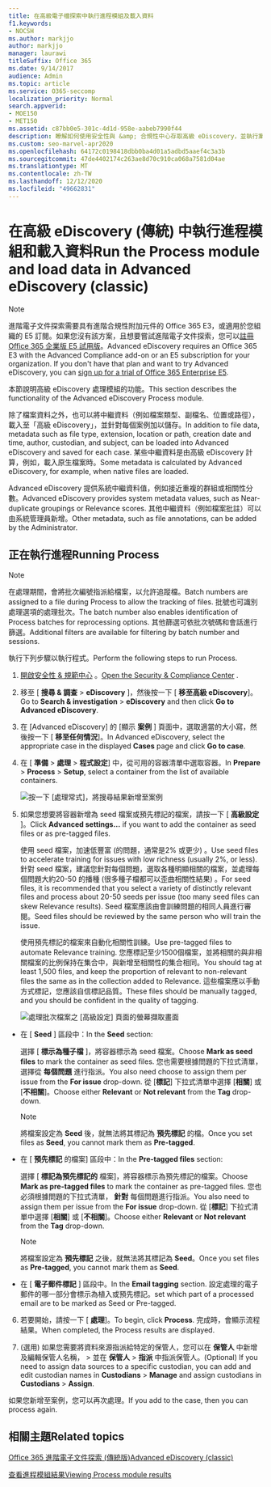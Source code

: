 ```yaml
---
title: 在高級電子檔探索中執行進程模組及載入資料
f1.keywords:
- NOCSH
ms.author: markjjo
author: markjjo
manager: laurawi
titleSuffix: Office 365
ms.date: 9/14/2017
audience: Admin
ms.topic: article
ms.service: O365-seccomp
localization_priority: Normal
search.appverid:
- MOE150
- MET150
ms.assetid: c87bb0e5-301c-4d1d-958e-aabeb7990f44
description: 瞭解如何使用安全性與 &amp; 合規性中心存取高級 eDiscovery，並執行案例的處理模組。
ms.custom: seo-marvel-apr2020
ms.openlocfilehash: 64172c0198418dbb0ba4d01a5adbd5aaef4c3a3b
ms.sourcegitcommit: 47de4402174c263ae8d70c910ca068a7581d04ae
ms.translationtype: MT
ms.contentlocale: zh-TW
ms.lasthandoff: 12/12/2020
ms.locfileid: "49662831"
---
```

# <a name="run-the-process-module-and-load-data-in-advanced-ediscovery-classic"></a><span data-ttu-id="9b300-103">在高級 eDiscovery (傳統) 中執行進程模組和載入資料</span><span class="sxs-lookup"><span data-stu-id="9b300-103">Run the Process module and load data in Advanced eDiscovery (classic)</span></span>

> [!NOTE]
> <span data-ttu-id="9b300-p101">進階電子文件探索需要具有進階合規性附加元件的 Office 365 E3，或適用於您組織的 E5 訂閱。如果您沒有該方案，且想要嘗試進階電子文件探索，您可以[註冊 Office 365 企業版 E5 試用版](https://go.microsoft.com/fwlink/p/?LinkID=698279)。</span><span class="sxs-lookup"><span data-stu-id="9b300-p101">Advanced eDiscovery requires an Office 365 E3 with the Advanced Compliance add-on or an E5 subscription for your organization. If you don't have that plan and want to try Advanced eDiscovery, you can [sign up for a trial of Office 365 Enterprise E5](https://go.microsoft.com/fwlink/p/?LinkID=698279).</span></span> 
  
<span data-ttu-id="9b300-106">本節說明高級 eDiscovery 處理模組的功能。</span><span class="sxs-lookup"><span data-stu-id="9b300-106">This section describes the functionality of the Advanced eDiscovery Process module.</span></span> 
  
<span data-ttu-id="9b300-107">除了檔案資料之外，也可以將中繼資料（例如檔案類型、副檔名、位置或路徑），載入至「高級 eDiscovery」，並針對每個案例加以儲存。</span><span class="sxs-lookup"><span data-stu-id="9b300-107">In addition to file data, metadata such as file type, extension, location or path, creation date and time, author, custodian, and subject, can be loaded into Advanced eDiscovery and saved for each case.</span></span> <span data-ttu-id="9b300-108">某些中繼資料是由高級 eDiscovery 計算，例如，載入原生檔案時。</span><span class="sxs-lookup"><span data-stu-id="9b300-108">Some metadata is calculated by Advanced eDiscovery, for example, when native files are loaded.</span></span> 
  
<span data-ttu-id="9b300-109">Advanced eDiscovery 提供系統中繼資料值，例如接近重複的群組或相關性分數。</span><span class="sxs-lookup"><span data-stu-id="9b300-109">Advanced eDiscovery provides system metadata values, such as Near-duplicate groupings or Relevance scores.</span></span> <span data-ttu-id="9b300-110">其他中繼資料（例如檔案批註）可以由系統管理員新增。</span><span class="sxs-lookup"><span data-stu-id="9b300-110">Other metadata, such as file annotations, can be added by the Administrator.</span></span> 
  
## <a name="running-process"></a><span data-ttu-id="9b300-111">正在執行進程</span><span class="sxs-lookup"><span data-stu-id="9b300-111">Running Process</span></span>

> [!NOTE]
> <span data-ttu-id="9b300-112">在處理期間，會將批次編號指派給檔案，以允許追蹤檔。</span><span class="sxs-lookup"><span data-stu-id="9b300-112">Batch numbers are assigned to a file during Process to allow the tracking of files.</span></span> <span data-ttu-id="9b300-113">批號也可識別處理選項的處理批次。</span><span class="sxs-lookup"><span data-stu-id="9b300-113">The batch number also enables identification of Process batches for reprocessing options.</span></span> <span data-ttu-id="9b300-114">其他篩選可依批次號碼和會話進行篩選。</span><span class="sxs-lookup"><span data-stu-id="9b300-114">Additional filters are available for filtering by batch number and sessions.</span></span> 
  
<span data-ttu-id="9b300-115">執行下列步驟以執行程式。</span><span class="sxs-lookup"><span data-stu-id="9b300-115">Perform the following steps to run Process.</span></span>
  
1. <span data-ttu-id="9b300-116">[開啟安全性 &amp; 規範中心](go-to-the-securitycompliance-center.md) 。</span><span class="sxs-lookup"><span data-stu-id="9b300-116">[Open the Security &amp; Compliance Center](go-to-the-securitycompliance-center.md) .</span></span> 
    
2. <span data-ttu-id="9b300-117">移至 [ **搜尋 &amp; 調查** \> **eDiscovery** ]，然後按一下 [ **移至高級 eDiscovery**]。</span><span class="sxs-lookup"><span data-stu-id="9b300-117">Go to **Search &amp; investigation** \> **eDiscovery** and then click **Go to Advanced eDiscovery**.</span></span>
    
3. <span data-ttu-id="9b300-118">在 [Advanced eDiscovery] 的 [顯示 **案例** ] 頁面中，選取適當的大小寫，然後按一下 [ **移至任何情況**]。</span><span class="sxs-lookup"><span data-stu-id="9b300-118">In Advanced eDiscovery, select the appropriate case in the displayed **Cases** page and click **Go to case**.</span></span>
    
4. <span data-ttu-id="9b300-119">在 [ **準備** \> **處理** \> **程式設定**] 中，從可用的容器清單中選取容器。</span><span class="sxs-lookup"><span data-stu-id="9b300-119">In **Prepare** \> **Process** \> **Setup**, select a container from the list of available containers.</span></span>
    
    ![按一下 [處理常式]，將搜尋結果新增至案例](../media/50bdc55c-d378-4881-b302-31ef785fa359.png)
  
5. <span data-ttu-id="9b300-121">如果您想要將容器新增為 seed 檔案或預先標記的檔案，請按一下 [ **高級設定** ]。</span><span class="sxs-lookup"><span data-stu-id="9b300-121">Click **Advanced settings...** if you want to add the container as seed files or as pre-tagged files.</span></span> 
    
    <span data-ttu-id="9b300-122">使用 seed 檔案，加速低豐富 (的問題，通常是2% 或更少) 。</span><span class="sxs-lookup"><span data-stu-id="9b300-122">Use seed files to accelerate training for issues with low richness (usually 2%, or less).</span></span> <span data-ttu-id="9b300-123">針對 seed 檔案，建議您針對每個問題，選取各種明顯相關的檔案，並處理每個問題大約20-50 的播種 (很多種子檔都可以歪曲相關性結果) 。</span><span class="sxs-lookup"><span data-stu-id="9b300-123">For seed files, it is recommended that you select a variety of distinctly relevant files and process about 20-50 seeds per issue (too many seed files can skew Relevance results).</span></span> <span data-ttu-id="9b300-124">Seed 檔案應該由會訓練問題的相同人員進行審閱。</span><span class="sxs-lookup"><span data-stu-id="9b300-124">Seed files should be reviewed by the same person who will train the issue.</span></span>
    
    <span data-ttu-id="9b300-125">使用預先標記的檔案來自動化相關性訓練。</span><span class="sxs-lookup"><span data-stu-id="9b300-125">Use pre-tagged files to automate Relevance training.</span></span> <span data-ttu-id="9b300-126">您應標記至少1500個檔案，並將相關的與非相關檔案的比例保持在集合中，與新增至相關性的集合相同。</span><span class="sxs-lookup"><span data-stu-id="9b300-126">You should tag at least 1,500 files, and keep the proportion of relevant to non-relevant files the same as in the collection added to Relevance.</span></span> <span data-ttu-id="9b300-127">這些檔案應以手動方式標記，您應該自信標記品質。</span><span class="sxs-lookup"><span data-stu-id="9b300-127">These files should be manually tagged, and you should be confident in the quality of tagging.</span></span>
    
    ![處理批次檔案之 [高級設定] 頁面的螢幕擷取畫面](../media/3c25cb78-4484-41e5-bd34-3753c7ab6cf2.jpg)
  
  - <span data-ttu-id="9b300-129">在 [ **Seed** ] 區段中：</span><span class="sxs-lookup"><span data-stu-id="9b300-129">In the **Seed** section:</span></span> 
    
    <span data-ttu-id="9b300-130">選擇 [ **標示為種子檔** ]，將容器標示為 seed 檔案。</span><span class="sxs-lookup"><span data-stu-id="9b300-130">Choose **Mark as seed files** to mark the container as seed files.</span></span> <span data-ttu-id="9b300-131">您也需要根據問題的下拉式清單，選擇從 **每個問題** 進行指派。</span><span class="sxs-lookup"><span data-stu-id="9b300-131">You also need choose to assign them per issue from the **For issue** drop-down.</span></span> <span data-ttu-id="9b300-132">從 [**標記**] 下拉式清單中選擇 [**相關**] 或 [**不相關**]。</span><span class="sxs-lookup"><span data-stu-id="9b300-132">Choose either **Relevant** or **Not relevant** from the **Tag** drop-down.</span></span> 
    
    > [!NOTE]
    > <span data-ttu-id="9b300-133">將檔案設定為 **Seed** 後，就無法將其標記為 **預先標記** 的檔。</span><span class="sxs-lookup"><span data-stu-id="9b300-133">Once you set files as **Seed**, you cannot mark them as **Pre-tagged**.</span></span> 
  
  - <span data-ttu-id="9b300-134">在 [ **預先標記** 的檔案] 區段中：</span><span class="sxs-lookup"><span data-stu-id="9b300-134">In the **Pre-tagged files** section:</span></span> 
    
    <span data-ttu-id="9b300-135">選擇 [ **標記為預先標記的** 檔案]，將容器標示為預先標記的檔案。</span><span class="sxs-lookup"><span data-stu-id="9b300-135">Choose **Mark as pre-tagged files** to mark the container as pre-tagged files.</span></span> <span data-ttu-id="9b300-136">您也必須根據問題的下拉式清單， **針對** 每個問題進行指派。</span><span class="sxs-lookup"><span data-stu-id="9b300-136">You also need to assign them per issue from the **For issue** drop-down.</span></span> <span data-ttu-id="9b300-137">從 [**標記**] 下拉式清單中選擇 [**相關**] 或 [**不相關**]。</span><span class="sxs-lookup"><span data-stu-id="9b300-137">Choose either **Relevant** or **Not relevant** from the **Tag** drop-down.</span></span> 
    
    > [!NOTE]
    > <span data-ttu-id="9b300-138">將檔案設定為 **預先標記** 之後，就無法將其標記為 **Seed**。</span><span class="sxs-lookup"><span data-stu-id="9b300-138">Once you set files as **Pre-tagged**, you cannot mark them as **Seed**.</span></span> 
  
  - <span data-ttu-id="9b300-139">在 [ **電子郵件標記** ] 區段中。</span><span class="sxs-lookup"><span data-stu-id="9b300-139">In the **Email tagging** section.</span></span> <span data-ttu-id="9b300-140">設定處理的電子郵件的哪一部分會標示為植入或預先標記。</span><span class="sxs-lookup"><span data-stu-id="9b300-140">set which part of a processed email are to be marked as Seed or Pre-tagged.</span></span> 
    
6. <span data-ttu-id="9b300-141">若要開始，請按一下 [ **處理**]。</span><span class="sxs-lookup"><span data-stu-id="9b300-141">To begin, click **Process**.</span></span> <span data-ttu-id="9b300-142">完成時，會顯示流程結果。</span><span class="sxs-lookup"><span data-stu-id="9b300-142">When completed, the Process results are displayed.</span></span>
    
7. <span data-ttu-id="9b300-143"> (選用) 如果您需要將資料來源指派給特定的保管人，您可以在 **保管人** 中新增及編輯保管人名稱， \> 並在 **保管人** \> **指派** 中指派保管人。</span><span class="sxs-lookup"><span data-stu-id="9b300-143">(Optional) If you need to assign data sources to a specific custodian, you can add and edit custodian names in **Custodians** \> **Manage** and assign custodians in **Custodians** \> **Assign**.</span></span> 
    
<span data-ttu-id="9b300-144">如果您新增至案例，您可以再次處理。</span><span class="sxs-lookup"><span data-stu-id="9b300-144">If you add to the case, then you can process again.</span></span>
  
## <a name="related-topics"></a><span data-ttu-id="9b300-145">相關主題</span><span class="sxs-lookup"><span data-stu-id="9b300-145">Related topics</span></span>

[<span data-ttu-id="9b300-146">Office 365 進階電子文件探索 (傳統版)</span><span class="sxs-lookup"><span data-stu-id="9b300-146">Advanced eDiscovery (classic)</span></span>](office-365-advanced-ediscovery.md)
  
[<span data-ttu-id="9b300-147">查看進程模組結果</span><span class="sxs-lookup"><span data-stu-id="9b300-147">Viewing Process module results</span></span>](view-process-module-results-in-advanced-ediscovery.md)

